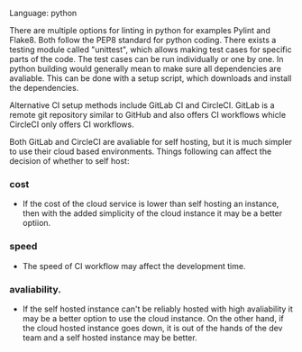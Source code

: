 Language: python

There are multiple options for linting in python for examples Pylint and Flake8. Both follow the PEP8 standard for python coding. 
There exists a testing module called "unittest", which allows making test cases for specific parts of the code. The test cases can be run individually or one by one. 
In python building would generally mean to make sure all dependencies are avaliable. This can be done with a setup script, which downloads and install the dependencies.

Alternative CI setup methods include GitLab CI and CircleCI. GitLab is a remote git repository similar to GitHub and also offers CI workflows whicle CircleCI only offers CI workflows. 

Both GitLab and CircleCI are avaliable for self hosting, but it is much simpler to use their cloud based environments. Things following can affect the decision of whether to self host:

### cost
- If the cost of the cloud service is lower than self hosting an instance, then with the added simplicity of the cloud instance it may be a better optiion.
### speed
- The speed of CI workflow may affect the development time.
### avaliability.
- If the self hosted instance can't be reliably hosted with high avaliability it may be a better option to use the cloud instance. On the other hand, if the cloud hosted instance goes down, it is out of the hands of the dev team and a self hosted instance may be better.
